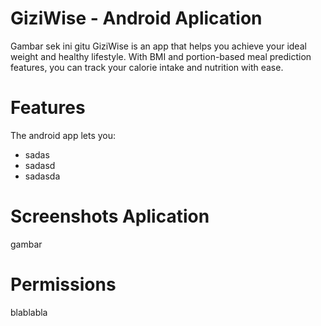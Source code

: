 # GiziWise - Android Aplication
Gambar sek ini gitu
GiziWise is an app that helps you achieve your ideal weight and healthy lifestyle. With BMI and portion-based meal prediction features, you can track your calorie intake and nutrition with ease.

# Features
The android app lets you:
* sadas
* sadasd
* sadasda

# Screenshots Aplication
gambar

# Permissions
blablabla
